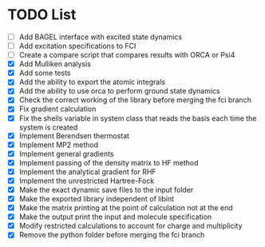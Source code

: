 # TODO List

- [ ] Add BAGEL interface with excited state dynamics
- [ ] Add excitation specifications to FCI
- [ ] Create a compare script that compares results with ORCA or Psi4
- [x] Add Mulliken analysis
- [x] Add some tests
- [x] Add the ability to export the atomic integrals
- [x] Add the ability to use orca to perform ground state dynamics
- [x] Check the correct working of the library before merging the fci branch
- [x] Fix gradient calculation
- [x] Fix the shells variable in system class that reads the basis each time the system is created
- [x] Implement Berendsen thermostat
- [x] Implement MP2 method
- [x] Implement general gradients
- [x] Implement passing of the density matrix to HF method
- [x] Implement the analytical gradient for RHF
- [x] Implement the unrestricted Hartree-Fock
- [x] Make the exact dynamic save files to the input folder
- [x] Make the exported library independent of libint
- [x] Make the matrix printing at the point of calculation not at the end
- [x] Make the output print the input and molecule specification
- [x] Modify restricted calculations to account for charge and multiplicity
- [x] Remove the python folder before merging the fci branch
